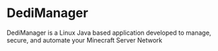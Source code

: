 # DediManager
DediManager is a Linux Java based application developed to manage, secure, and automate your Minecraft Server Network
